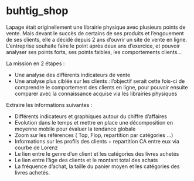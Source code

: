 # buhtig_shop

Lapage était originellement une librairie physique avec plusieurs points de vente. Mais devant le succès de certains de ses produits et l’engouement de ses clients, elle a décidé depuis 2 ans d’ouvrir un site de vente en ligne. L’entreprise souhaite faire le point après deux ans d’exercice, et pouvoir analyser ses points forts, ses points faibles, les comportements clients…

La mission en 2 étapes :

* Une analyse des différents indicateurs de vente
* Une analyse plus ciblée sur les clients : l’objectif serait cette fois-ci de comprendre le comportement des clients en ligne, pour pouvoir ensuite comparer avec la connaissance acquise via les librairies physiques

Extraire les informations suivantes :

- Différents indicateurs et graphiques autour du chiffre d’affaires
- Evolution dans le temps et mettre en place une décomposition en moyenne mobile pour évaluer la tendance globale
- Zoom sur les références ( Top, Flop, repartition par catégories …)
- Informations sur les profils des clients + repartition CA entre eux via courbe de Lorenz
- Le lien entre le genre d’un client et les catégories des livres achetés
- Le lien entre l’âge des clients et le montant total des achats
- La fréquence d’achat, la taille du panier moyen et les catégories des livres achetés.
